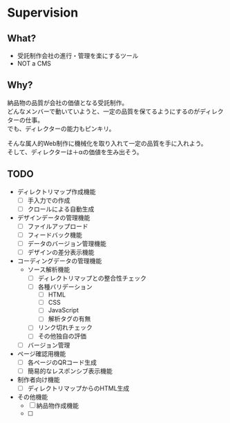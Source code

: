 # Supervision

## What?

- 受託制作会社の進行・管理を楽にするツール
- NOT a CMS

## Why?

納品物の品質が会社の価値となる受託制作。  
どんなメンバーで動いていようと、一定の品質を保てるようにするのがディレクターの仕事。  
でも、ディレクターの能力もピンキリ。  

そんな属人的Web制作に機械化を取り入れて一定の品質を手に入れよう。  
そして、ディレクターは＋αの価値を生み出そう。  

## TODO

- ディレクトリマップ作成機能
    -[ ] 手入力での作成
    -[ ] クロールによる自動生成
- デザインデータの管理機能
    -[ ] ファイルアップロード
    -[ ] フィードバック機能
    -[ ] データのバージョン管理機能
    -[ ] デザインの差分表示機能
- コーディングデータの管理機能
    - ソース解析機能
        -[ ] ディレクトリマップとの整合性チェック
        -[ ] 各種バリデーション
            -[ ] HTML
            -[ ] CSS
            -[ ] JavaScript
            -[ ] 解析タグの有無
        -[ ] リンク切れチェック
        -[ ] その他独自の評価
    -[ ] バージョン管理
- ページ確認用機能
    -[ ] 各ページのQRコード生成
    -[ ] 簡易的なレスポンシブ表示機能
- 制作者向け機能
    -[ ] ディレクトリマップからのHTML生成
- その他機能
    -[ ] 納品物作成機能
    -[ ] 

